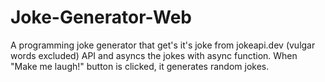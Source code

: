 # Joke-Generator-Web

A programming joke generator that get's it's joke from jokeapi.dev (vulgar words excluded) API and asyncs the jokes with async function.
When "Make me laugh!" button is clicked, it generates random jokes.
